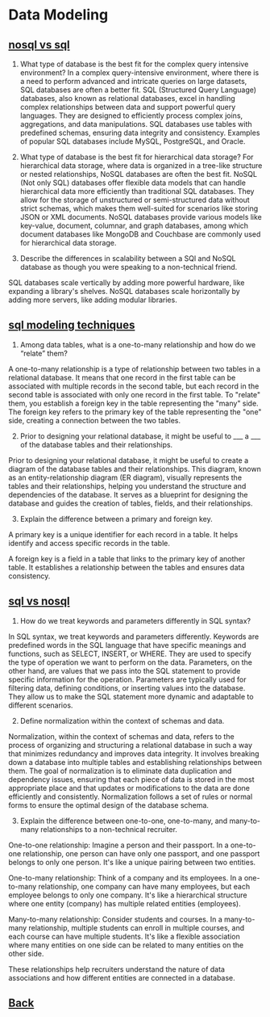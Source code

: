 # Data Modeling

## [nosql vs sql](https://www.thegeekstuff.com/2014/01/sql-vs-nosql-db/?utm_source=tuicool)

1. What type of database is the best fit for the complex query intensive environment?
In a complex query-intensive environment, where there is a need to perform advanced and intricate queries on large datasets, SQL databases are often a better fit. SQL (Structured Query Language) databases, also known as relational databases, excel in handling complex relationships between data and support powerful query languages. They are designed to efficiently process complex joins, aggregations, and data manipulations. SQL databases use tables with predefined schemas, ensuring data integrity and consistency. Examples of popular SQL databases include MySQL, PostgreSQL, and Oracle.

2. What type of database is the best fit for hierarchical data storage?
For hierarchical data storage, where data is organized in a tree-like structure or nested relationships, NoSQL databases are often the best fit. NoSQL (Not only SQL) databases offer flexible data models that can handle hierarchical data more efficiently than traditional SQL databases. They allow for the storage of unstructured or semi-structured data without strict schemas, which makes them well-suited for scenarios like storing JSON or XML documents. NoSQL databases provide various models like key-value, document, columnar, and graph databases, among which document databases like MongoDB and Couchbase are commonly used for hierarchical data storage.

3. Describe the differences in scalability between a SQl and NoSQL database as though you were speaking to a non-technical friend.

SQL databases scale vertically by adding more powerful hardware, like expanding a library's shelves. NoSQL databases scale horizontally by adding more servers, like adding modular libraries.

## [sql modeling techniques](https://www.essentialsql.com/get-ready-to-learn-sql-7-simplified-data-modeling/)

1.  Among data tables, what is a one-to-many relationship and how do we “relate” them?

A one-to-many relationship is a type of relationship between two tables in a relational database. It means that one record in the first table can be associated with multiple records in the second table, but each record in the second table is associated with only one record in the first table. To "relate" them, you establish a foreign key in the table representing the "many" side. The foreign key refers to the primary key of the table representing the "one" side, creating a connection between the two tables.

2. Prior to designing your relational database, it might be useful to ___ a ___ of the database tables and their relationships.

Prior to designing your relational database, it might be useful to create a diagram of the database tables and their relationships. This diagram, known as an entity-relationship diagram (ER diagram), visually represents the tables and their relationships, helping you understand the structure and dependencies of the database. It serves as a blueprint for designing the database and guides the creation of tables, fields, and their relationships.

3. Explain the difference between a primary and foreign key.

A primary key is a unique identifier for each record in a table. It helps identify and access specific records in the table.

A foreign key is a field in a table that links to the primary key of another table. It establishes a relationship between the tables and ensures data consistency.

## [sql vs nosql](https://www.youtube.com/watch?v=ZS_kXvOeQ5Y)

1. How do we treat keywords and parameters differently in SQL syntax?

In SQL syntax, we treat keywords and parameters differently. Keywords are predefined words in the SQL language that have specific meanings and functions, such as SELECT, INSERT, or WHERE. They are used to specify the type of operation we want to perform on the data. Parameters, on the other hand, are values that we pass into the SQL statement to provide specific information for the operation. Parameters are typically used for filtering data, defining conditions, or inserting values into the database. They allow us to make the SQL statement more dynamic and adaptable to different scenarios.

2. Define normalization within the context of schemas and data.

Normalization, within the context of schemas and data, refers to the process of organizing and structuring a relational database in such a way that minimizes redundancy and improves data integrity. It involves breaking down a database into multiple tables and establishing relationships between them. The goal of normalization is to eliminate data duplication and dependency issues, ensuring that each piece of data is stored in the most appropriate place and that updates or modifications to the data are done efficiently and consistently. Normalization follows a set of rules or normal forms to ensure the optimal design of the database schema.

3. Explain the difference between one-to-one, one-to-many, and many-to-many relationships to a non-technical recruiter.

One-to-one relationship: Imagine a person and their passport. In a one-to-one relationship, one person can have only one passport, and one passport belongs to only one person. It's like a unique pairing between two entities.

One-to-many relationship: Think of a company and its employees. In a one-to-many relationship, one company can have many employees, but each employee belongs to only one company. It's like a hierarchical structure where one entity (company) has multiple related entities (employees).

Many-to-many relationship: Consider students and courses. In a many-to-many relationship, multiple students can enroll in multiple courses, and each course can have multiple students. It's like a flexible association where many entities on one side can be related to many entities on the other side.

These relationships help recruiters understand the nature of data associations and how different entities are connected in a database.

## [Back](../401readingNotes.md)